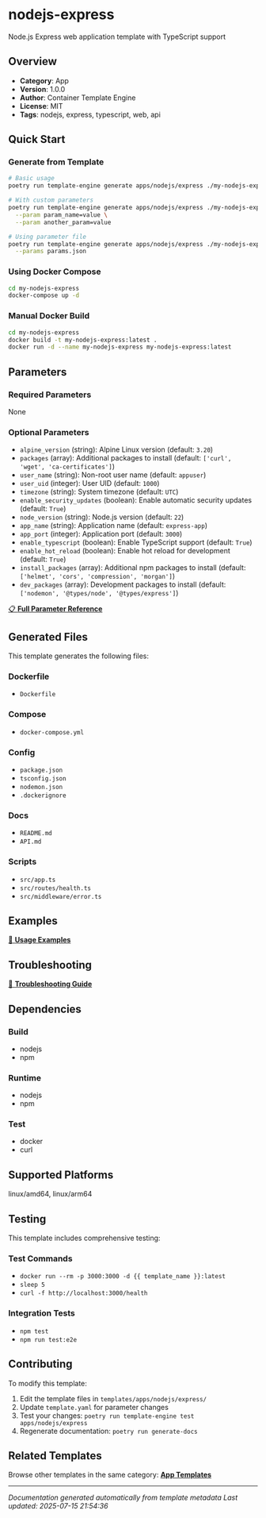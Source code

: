 # nodejs-express

Node.js Express web application template with TypeScript support

## Overview

- **Category**: App
- **Version**: 1.0.0
- **Author**: Container Template Engine
- **License**: MIT
- **Tags**: nodejs, express, typescript, web, api

## Quick Start

### Generate from Template

```bash
# Basic usage
poetry run template-engine generate apps/nodejs/express ./my-nodejs-express

# With custom parameters
poetry run template-engine generate apps/nodejs/express ./my-nodejs-express \
  --param param_name=value \
  --param another_param=value

# Using parameter file
poetry run template-engine generate apps/nodejs/express ./my-nodejs-express \
  --params params.json
```

### Using Docker Compose

```bash
cd my-nodejs-express
docker-compose up -d
```

### Manual Docker Build

```bash
cd my-nodejs-express
docker build -t my-nodejs-express:latest .
docker run -d --name my-nodejs-express my-nodejs-express:latest
```

## Parameters

### Required Parameters
None

### Optional Parameters
- `alpine_version` (string): Alpine Linux version (default: `3.20`)
- `packages` (array): Additional packages to install (default: `['curl', 'wget', 'ca-certificates']`)
- `user_name` (string): Non-root user name (default: `appuser`)
- `user_uid` (integer): User UID (default: `1000`)
- `timezone` (string): System timezone (default: `UTC`)
- `enable_security_updates` (boolean): Enable automatic security updates (default: `True`)
- `node_version` (string): Node.js version (default: `22`)
- `app_name` (string): Application name (default: `express-app`)
- `app_port` (integer): Application port (default: `3000`)
- `enable_typescript` (boolean): Enable TypeScript support (default: `True`)
- `enable_hot_reload` (boolean): Enable hot reload for development (default: `True`)
- `install_packages` (array): Additional npm packages to install (default: `['helmet', 'cors', 'compression', 'morgan']`)
- `dev_packages` (array): Development packages to install (default: `['nodemon', '@types/node', '@types/express']`)


[📋 **Full Parameter Reference**](PARAMETERS.md)

## Generated Files

This template generates the following files:

### Dockerfile
- `Dockerfile`

### Compose
- `docker-compose.yml`

### Config
- `package.json`
- `tsconfig.json`
- `nodemon.json`
- `.dockerignore`

### Docs
- `README.md`
- `API.md`

### Scripts
- `src/app.ts`
- `src/routes/health.ts`
- `src/middleware/error.ts`


## Examples

[📖 **Usage Examples**](EXAMPLES.md)

## Troubleshooting

[🔧 **Troubleshooting Guide**](TROUBLESHOOTING.md)

## Dependencies

### Build
- nodejs
- npm

### Runtime
- nodejs
- npm

### Test
- docker
- curl

## Supported Platforms

linux/amd64, linux/arm64

## Testing

This template includes comprehensive testing:

### Test Commands
- `docker run --rm -p 3000:3000 -d {{ template_name }}:latest`
- `sleep 5`
- `curl -f http://localhost:3000/health`

### Integration Tests
- `npm test`
- `npm run test:e2e`


## Contributing

To modify this template:

1. Edit the template files in `templates/apps/nodejs/express/`
2. Update `template.yaml` for parameter changes
3. Test your changes: `poetry run template-engine test apps/nodejs/express`
4. Regenerate documentation: `poetry run generate-docs`

## Related Templates

Browse other templates in the same category: [**App Templates**](../app/README.md)

---

*Documentation generated automatically from template metadata*
*Last updated: 2025-07-15 21:54:36*
